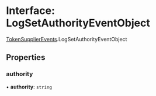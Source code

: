 # Interface: LogSetAuthorityEventObject

[TokenSupplierEvents](../modules/TokenSupplierEvents.md).LogSetAuthorityEventObject

## Properties

### authority

• **authority**: `string`
